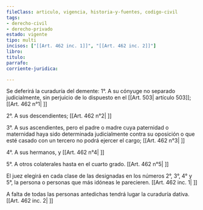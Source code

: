 ```yaml
---
fileClass: articulo, vigencia, historia-y-fuentes, codigo-civil
tags:
- derecho-civil
- derecho-privado
estado: vigente
tipo: multi
incisos: ["[[Art. 462 inc. 1]]", "[[Art. 462 inc. 2]]"]
libro:
titulo:
parrafo:
corriente-juridica:

---
```

Se deferirá la curaduría del demente: 1°. A su cónyuge no separado judicialmente, sin perjuicio de lo dispuesto en el [[Art. 503| artículo 503]]; [[Art. 462 n°1| ]]

2°. A sus descendientes; [[Art. 462 n°2| ]]

3°. A sus ascendientes, pero el padre o madre cuya paternidad o maternidad haya sido determinada judicialmente contra su oposición o que esté casado con un tercero no podrá ejercer el cargo; [[Art. 462 n°3| ]]

4°. A sus hermanos, y [[Art. 462 n°4| ]]

5°. A otros colaterales hasta en el cuarto grado. [[Art. 462 n°5| ]]

El juez elegirá en cada clase de las designadas en los números 2°, 3°, 4° y 5°, la persona o personas que más idóneas le parecieren. [[Art. 462 inc. 1| ]]

A falta de todas las personas antedichas tendrá lugar la curaduría dativa. [[Art. 462 inc. 2| ]]